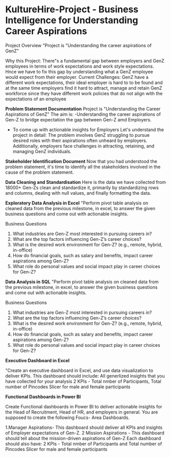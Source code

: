 # KultureHire-Project - Business Intelligence for Understanding Career Aspirations 

Project Overview
"Project is "Understanding the career aspirations of GenZ"

Why this Project: There"s a fundamental gap between employers and GenZ employees in terms of work expectations and work style expectations. Hnce we have to fix this gap by understanding what a GenZ employee would expect from their employer.
Current Challenges: GenZ have a different work expectations, their ideal employer is hard to to be found and at the same time employers find it hard to attract, manage and retain GenZ workforce since they have different work policies that do not align with the expectations of an employee

**Problem Statement Documentation**
Project is "Understanding the Career Aspirations of GenZ"
The aim is:
-Understanding the career aspirations of Gen-Z to bridge expectation the gap between Gen-Z amd Employers.
- To come up with actionable insights for Employers
Let's understand the project in detail:
The problem involves GenZ struggling to pursue desired roles with their aspirations often unheard by employers.
Additionally, employers face challenges in attracting, retaining, and managing GenZ individuals.

**Stakeholder Identification Document**
Now that you had understood the problem statement, it's time to identify all the stakeholders involved in the cause of the problem statement.

**Data Cleaning and Standardisation**
Here is the data we have collected from 18000+ Gen-Zs clean and standardize it, primarily by standardizing rows and columns, dealing with null values, and finally formatting the data. 

**Exploratory Data Analysis in Excel**
"Perform pivot table analysis on cleaned data from the previous milestone, in excel, to answer the given business questions and come out with actionable insights.

Business Questions

1. What industries are Gen-Z most interested in pursuing careers in?
2. What are the top factors influencing Gen-Z’s career choices?
3. What is the desired work environment for Gen-Z? (e.g., remote, hybrid, in-office)
4. How do financial goals, such as salary and benefits, impact career aspirations among Gen-Z?
5. What role do personal values and social impact play in career choices for Gen-Z?

**Data Analysis in SQL**
"Perform pivot table analysis on cleaned data from the previous milestone, in excel, to answer the given business questions and come out with actionable insights.

Business Questions

1. What industries are Gen-Z most interested in pursuing careers in?
2. What are the top factors influencing Gen-Z’s career choices?
3. What is the desired work environment for Gen-Z? (e.g., remote, hybrid, in-office)
4. How do financial goals, such as salary and benefits, impact career aspirations among Gen-Z?
5. What role do personal values and social impact play in career choices for Gen-Z?


**Executive Dashboard in Excel**

"Create an executive dashboard in Excel, and use data visualization to deliver KPIs. This dashboard should include:
All generlized insights that you have collected for your analysis
2 KPIs - Total nmber of Participants, Total number of Pincodes
Slicer for male and female participants


**Functional Dashboards in Power BI**

Create Functional dashboards in Power BI to deliver actionable insights for the Head of Recruitment, Head of HR, and employers in general. You are supposed to create the following Foucs- Area Dashboards.

1.Manager Aspirations- This dashboard should deliver all KPIs and insights of Employer expectations of Gen-Z.
2 Mission Aspirations - This dashboard should tell about the mission-driven aspirations of Gen-Z
Each dashboard should also have:
2 KPIs - Total nmber of Participants and Total number of Pincodes
Slicer for male and female participants
